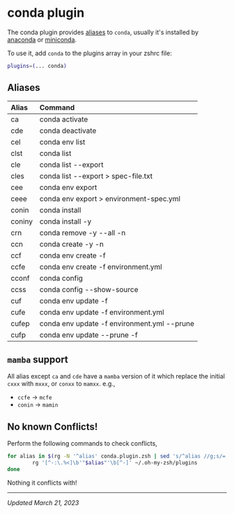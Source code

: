# conda plugin

The conda plugin provides [aliases](#aliases) to `conda`, usually it's
installed by [anaconda](https://www.anaconda.com/)
or [miniconda](https://docs.conda.io/en/latest/miniconda.html).

To use it, add `conda` to the plugins array in your zshrc file:

```zsh
plugins=(... conda)
```

## Aliases

| Alias  | Command                                     |
|:-------|:--------------------------------------------|
| ca     | conda activate                              |
| cde    | conda deactivate                            |
| cel    | conda env list                              |
| clst   | conda list                                  |
| cle    | conda list --export                         |
| cles   | conda list --export > spec-file.txt         |
| cee    | conda env export                            |
| ceee   | conda env export > environment-spec.yml     |
| conin  | conda install                               |
| coniny | conda install -y                            |
| crn    | conda remove -y --all -n                    |
| ccn    | conda create -y -n                          |
| ccf    | conda env create -f                         |
| ccfe   | conda env create -f environment.yml         |
| cconf  | conda config                                |
| ccss   | conda config --show-source                  |
| cuf    | conda env update -f                         |
| cufe   | conda env update -f environment.yml         |
| cufep  | conda env update -f environment.yml --prune |
| cufp   | conda env update --prune -f                 |

## `mamba` support

All alias except `ca` and `cde` have a `mamba` version of it which replace the
initial `cxxx` with `mxxx`, or `conxx` to `mamxx`. e.g.,

* `ccfe` -> `mcfe`
* `conin` -> `mamin`

## No known Conflicts!

Perform the following commands to check conflicts,

```bash
for alias in $(rg -N '^alias' conda.plugin.zsh | sed 's/^alias //g;s/=.*$//g'); do # Check each alias in `conda` plugin
        rg '[^-:\.%<]\b'"$alias"'\b[^-]' ~/.oh-my-zsh/plugins
done
```

Nothing it conflicts with!

---

*Updated March 21, 2023*
